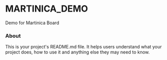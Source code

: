 MARTINICA_DEMO
==============

Demo for Martinica Board

### About

This is your project's README.md file. It helps users understand what your
project does, how to use it and anything else they may need to know.
